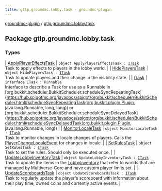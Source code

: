 ```yaml
---
title: gtlp.groundmc.lobby.task - groundmc-plugin
---
```


[groundmc-plugin](../index.html) / [gtlp.groundmc.lobby.task](.)

## Package gtlp.groundmc.lobby.task

### Types

| [ApplyPlayerEffectsTask](-apply-player-effects-task/index.html) | `object ApplyPlayerEffectsTask : `[`ITask`](-i-task/index.html)<br>Task to apply effects to players in the lobby world. |
| [HidePlayersTask](-hide-players-task/index.html) | `object HidePlayersTask : `[`ITask`](-i-task/index.html)<br>Task to update players and their change in the visibility state. |
| [ITask](-i-task/index.html) | `interface ITask : Runnable`<br>Interface to describe a Task for use as a Runnable in [org.bukkit.scheduler.BukkitScheduler.scheduleSyncRepeatingTask](https://hub.spigotmc.org/javadocs/spigot/org/bukkit/scheduler/BukkitScheduler.html#scheduleSyncRepeatingTask(org.bukkit.plugin.Plugin, java.lang.Runnable, long, long)) or [org.bukkit.scheduler.BukkitScheduler.scheduleSyncDelayedTask](https://hub.spigotmc.org/javadocs/spigot/org/bukkit/scheduler/BukkitScheduler.html#scheduleSyncDelayedTask(org.bukkit.plugin.Plugin, java.lang.Runnable, long)) |
| [MonitorLocaleTask](-monitor-locale-task/index.html) | `object MonitorLocaleTask : `[`ITask`](-i-task/index.html)<br>Task to monitor changes in locale changes of players. Calls the [PlayerChangeLocaleEvent](../gtlp.groundmc.lobby.event/-player-change-locale-event/index.html) for changes in locale. |
| [SetRulesTask](-set-rules-task/index.html) | `object SetRulesTask : `[`ITask`](-i-task/index.html)<br>Task to set the rules. Should only be executed once. |
| [UpdateLobbyInventoryTask](-update-lobby-inventory-task/index.html) | `object UpdateLobbyInventoryTask : `[`ITask`](-i-task/index.html)<br>Task to update the items in the [LobbyInventory](../gtlp.groundmc.lobby.inventory/-lobby-inventory/index.html) that refer to worlds that are managed by Multiverse-Core and have custom player limits set. |
| [UpdateScoreboardsTask](-update-scoreboards-task/index.html) | `object UpdateScoreboardsTask : `[`ITask`](-i-task/index.html)<br>Task to regularly update the player's scoreboard with information about their play time, owned coins and currently active events. |

